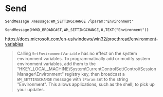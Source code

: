 # Send




```
SendMessage /message:WM_SETTINGCHANGE /lparam:"Environment"
```

```
SendMessage(HWND_BROADCAST,WM_SETTINGCHANGE,0,TEXT("Environment"))
```

https://docs.microsoft.com/en-us/windows/win32/procthread/environment-variables

> Calling `SetEnvironmentVariable` has no effect on the system environment variables. To programmatically add or modify system environment variables, add them to the "HKEY_LOCAL_MACHINE\System\CurrentControlSet\Control\Session Manager\Environment" registry key, then broadcast a `WM_SETTINGCHANGE` message with `lParam` set to the string "Environment". This allows applications, such as the shell, to pick up your updates.

